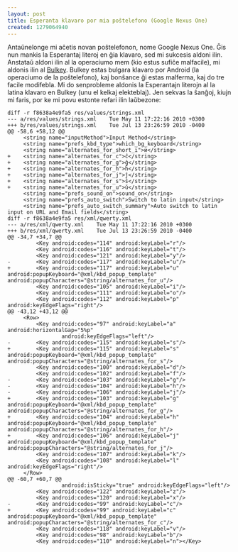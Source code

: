 ```yaml
---
layout: post
title: Esperanta klavaro por mia poŝtelefono (Google Nexus One)
created: 1279064940
---
```

Antaŭnelonge mi aĉetis novan poŝtelefonon, nome Google Nexus One.  Ĝis nun mankis la Esperantaj literoj en ĝia klavaro, sed mi sukcesis aldoni ilin.  Anstataŭ aldoni ilin al la operaciumo mem (kio estus sufiĉe malfacile), mi aldonis ilin al <a href="http://code.google.com/p/bulkey/">Bulkey</a>.  Bulkey estas bulgara klavaro por Android (la operaciumo de la poŝtelefono), kaj bonŝance ĝi estas malferma, kaj do tre facile modifebla.  Mi do senprobleme aldonis la Esperantajn literojn al la latina klavaro en Bulkey (unu el kelkaj elekteblaj).  Jen sekvas la ŝanĝoj, kiujn mi faris, por ke mi povu estonte refari ilin laŭbezone:

```
diff -r f8638a4e9fa5 res/values/strings.xml
--- a/res/values/strings.xml	Tue May 11 17:22:16 2010 +0300
+++ b/res/values/strings.xml	Tue Jul 13 23:26:59 2010 -0400
@@ -58,6 +58,12 @@
     <string name="inputMethod">Input Method</string>
     <string name="prefs_kbd_type">which_bg_keyboard</string>
     <string name="alternates_for_short_i">ѝ</string>
+    <string name="alternates_for_c">ĉ</string>
+    <string name="alternates_for_g">ĝ</string>
+    <string name="alternates_for_h">ĥ</string>
+    <string name="alternates_for_j">ĵ</string>
+    <string name="alternates_for_s">ŝ</string>
+    <string name="alternates_for_u">ŭ</string>
     <string name="prefs_sound_on">sound_on</string>
     <string name="prefs_auto_switch">Switch to latin input</string>
     <string name="prefs_auto_switch_summary">Auto switch to latin input on URL and Email fields</string>
diff -r f8638a4e9fa5 res/xml/qwerty.xml
--- a/res/xml/qwerty.xml	Tue May 11 17:22:16 2010 +0300
+++ b/res/xml/qwerty.xml	Tue Jul 13 23:26:59 2010 -0400
@@ -34,7 +34,7 @@
         <Key android:codes="114" android:keyLabel="r"/>
         <Key android:codes="116" android:keyLabel="t"/>
         <Key android:codes="121" android:keyLabel="y"/>
-        <Key android:codes="117" android:keyLabel="u"/>
+        <Key android:codes="117" android:keyLabel="u" android:popupKeyboard="@xml/kbd_popup_template" android:popupCharacters="@string/alternates_for_u"/>
         <Key android:codes="105" android:keyLabel="i"/>
         <Key android:codes="111" android:keyLabel="o"/>
         <Key android:codes="112" android:keyLabel="p" android:keyEdgeFlags="right"/>
@@ -43,12 +43,12 @@
     <Row>
         <Key android:codes="97" android:keyLabel="a" android:horizontalGap="5%p"
                 android:keyEdgeFlags="left"/>
-        <Key android:codes="115" android:keyLabel="s"/>
+        <Key android:codes="115" android:keyLabel="s" android:popupKeyboard="@xml/kbd_popup_template" android:popupCharacters="@string/alternates_for_s"/>
         <Key android:codes="100" android:keyLabel="d"/>
         <Key android:codes="102" android:keyLabel="f"/>
-        <Key android:codes="103" android:keyLabel="g"/>
-        <Key android:codes="104" android:keyLabel="h"/>
-        <Key android:codes="106" android:keyLabel="j"/>
+        <Key android:codes="103" android:keyLabel="g" android:popupKeyboard="@xml/kbd_popup_template" android:popupCharacters="@string/alternates_for_g"/>
+        <Key android:codes="104" android:keyLabel="h" android:popupKeyboard="@xml/kbd_popup_template" android:popupCharacters="@string/alternates_for_h"/>
+        <Key android:codes="106" android:keyLabel="j" android:popupKeyboard="@xml/kbd_popup_template" android:popupCharacters="@string/alternates_for_j"/>
         <Key android:codes="107" android:keyLabel="k"/>
         <Key android:codes="108" android:keyLabel="l" android:keyEdgeFlags="right"/>
     </Row>
@@ -60,7 +60,7 @@
                 android:isSticky="true" android:keyEdgeFlags="left"/>
         <Key android:codes="122" android:keyLabel="z"/>
         <Key android:codes="120" android:keyLabel="x"/>
-        <Key android:codes="99" android:keyLabel="c"/>
+        <Key android:codes="99" android:keyLabel="c" android:popupKeyboard="@xml/kbd_popup_template" android:popupCharacters="@string/alternates_for_c"/>
         <Key android:codes="118" android:keyLabel="v"/>
         <Key android:codes="98" android:keyLabel="b"/>
         <Key android:codes="110" android:keyLabel="n"></Key>
```
